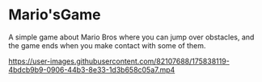 # Mario'sGame
A simple game about Mario Bros where you can jump over obstacles, and the game ends when you make contact with some of them.

https://user-images.githubusercontent.com/82107688/175838119-4bdcb9b9-0906-44b3-8e33-1d3b658c05a7.mp4
